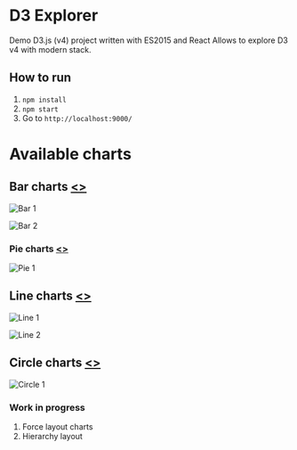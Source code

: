 # D3 Explorer

Demo D3.js (v4) project written with ES2015 and React
Allows to explore D3 v4 with modern stack.

## How to run
1. `npm install`
2. `npm start`
3. Go to `http://localhost:9000/`

# Available charts

## Bar charts [<>](https://github.com/artyomtrityak/d3-explorer/tree/master/static/javascript/components/bar-charts "Source")
![Bar 1](https://raw.githubusercontent.com/artyomtrityak/d3-explorer/master/screenshots/bar-1.png "Bar 1")

![Bar 2](https://raw.githubusercontent.com/artyomtrityak/d3-explorer/master/screenshots/bar-2.png "Bar 2")

### Pie charts [<>](https://github.com/artyomtrityak/d3-explorer/tree/master/static/javascript/components/pie-charts "Source")
![Pie 1](https://raw.githubusercontent.com/artyomtrityak/d3-explorer/master/screenshots/pie-1.png "Pie 1")


## Line charts [<>](https://github.com/artyomtrityak/d3-explorer/tree/master/static/javascript/components/line-charts "Source")
![Line 1](https://raw.githubusercontent.com/artyomtrityak/d3-explorer/master/screenshots/line-1.png "Line 1")

![Line 2](https://raw.githubusercontent.com/artyomtrityak/d3-explorer/master/screenshots/line-2.png "LineBar 2")

## Circle charts [<>](https://github.com/artyomtrityak/d3-explorer/tree/master/static/javascript/components/circles-charts "Source")
![Circle 1](https://raw.githubusercontent.com/artyomtrityak/d3-explorer/master/screenshots/circle-1.png "Circle 1")


### Work in progress
1. Force layout charts
2. Hierarchy layout
